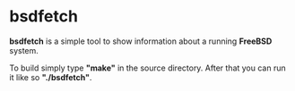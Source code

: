 # bsdfetch

**bsdfetch** is a simple tool to show information about a running **FreeBSD** system.

To build simply type **"make"** in the source directory. After that you can run it like so **"./bsdfetch"**.
